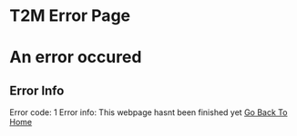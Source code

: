 # T2M Error Page
# An error occured 
## Error Info
Error code: 1
Error info: This webpage hasnt been finished yet
[Go Back To Home](../index.md)
